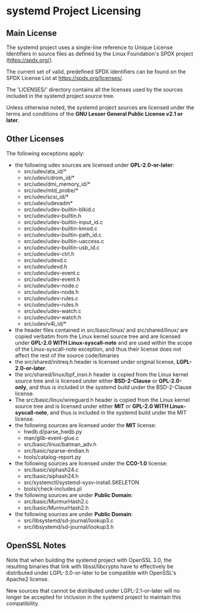 # systemd Project Licensing

## Main License

The systemd project uses a single-line reference to Unique License Identifiers
in source files as defined by the Linux Foundation's SPDX project (https://spdx.org/).

The current set of valid, predefined SPDX identifiers can be found on the SPDX
License List at https://spdx.org/licenses/.

The 'LICENSES/' directory contains all the licenses used by the sources included in
the systemd project source tree.

Unless otherwise noted, the systemd project sources are licensed under the terms
and conditions of the **GNU Lesser General Public License v2.1 or later**.

## Other Licenses

The following exceptions apply:

 * the following udev sources are licensed under **GPL-2.0-or-later**:
   - src/udev/ata_id/*
   - src/udev/cdrom_id/*
   - src/udev/dmi_memory_id/*
   - src/udev/mtd_probe/*
   - src/udev/scsi_id/*
   - src/udev/udevadm*
   - src/udev/udev-builtin-blkid.c
   - src/udev/udev-builtin.h
   - src/udev/udev-builtin-input_id.c
   - src/udev/udev-builtin-kmod.c
   - src/udev/udev-builtin-path_id.c
   - src/udev/udev-builtin-uaccess.c
   - src/udev/udev-builtin-usb_id.c
   - src/udev/udev-ctrl.h
   - src/udev/udevd.c
   - src/udev/udevd.h
   - src/udev/udev-event.c
   - src/udev/udev-event.h
   - src/udev/udev-node.c
   - src/udev/udev-node.h
   - src/udev/udev-rules.c
   - src/udev/udev-rules.h
   - src/udev/udev-watch.c
   - src/udev/udev-watch.h
   - src/udev/v4l_id/*
 * the header files contained in src/basic/linux/ and src/shared/linux/ are copied
   verbatim from the Linux kernel source tree and are licensed under **GPL-2.0 WITH
   Linux-syscall-note** and are used within the scope of the Linux-syscall-note
   exception, and thus their license does not affect the rest of the source
   code/binaries
 * the src/shared/initreq.h header is licensed under original license,
   **LGPL-2.0-or-later**.
 * the src/shared/linux/bpf_insn.h header is copied from the Linux kernel
   source tree and is licensed under either **BSD-2-Clause** or **GPL-2.0-only**,
   and thus is included in the systemd build under the BSD-2-Clause license.
 * The src/basic/linux/wireguard.h header is copied from the Linux kernel
   source tree and is licensed under either **MIT** or **GPL-2.0 WITH Linux-syscall-note**,
   and thus is included in the systemd build under the MIT license.
 * the following sources are licensed under the **MIT** license:
   - hwdb.d/parse_hwdb.py
   - man/glib-event-glue.c
   - src/basic/linux/batman_adv.h
   - src/basic/sparse-endian.h
   - tools/catalog-report.py
 * the following sources are licensed under the **CC0-1.0** license:
   - src/basic/siphash24.c
   - src/basic/siphash24.h
   - src/systemctl/systemd-sysv-install.SKELETON
   - tools/check-includes.pl
 * the following sources are under **Public Domain**:
   - src/basic/MurmurHash2.c
   - src/basic/MurmurHash2.h
 * the following sources are under **Public Domain**:
   - src/libsystemd/sd-journal/lookup3.c
   - src/libsystemd/sd-journal/lookup3.h

## OpenSSL Notes

Note that when building the systemd project with OpenSSL 3.0, the resulting
binaries that link with libssl/libcrypto have to effectively be distributed
under LGPL-3.0-or-later to be compatible with OpenSSL's Apache2 license.

New sources that cannot be distributed under LGPL-2.1-or-later will no longer
be accepted for inclusion in the systemd project to maintain this compatibility.
